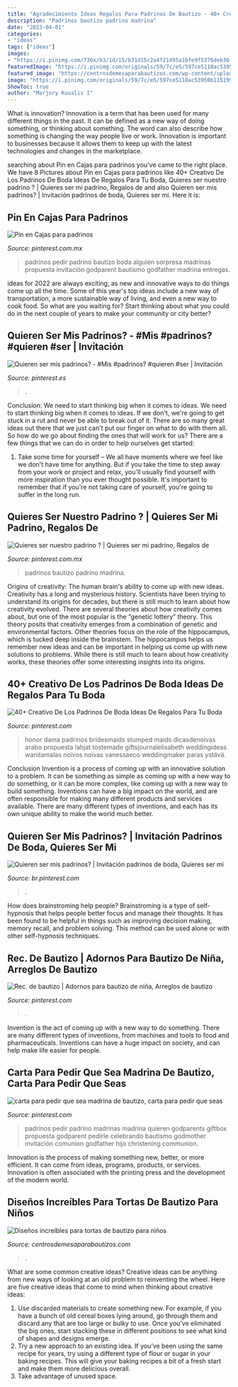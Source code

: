 ```yaml
---
title: "Agradecimiento Ideas Regalos Para Padrinos De Bautizo - 40+ Creativo De Los Padrinos De Boda Ideas De Regalos Para Tu Boda"
description: "Padrinos bautizo padrino madrina"
date: "2023-04-01"
categories:
- "ideas"
tags: ["ideas"]
images:
- "https://i.pinimg.com/736x/b3/1d/15/b31d15c2a4f21495a1bfe9f5376deb36--centerpieces.jpg"
featuredImage: "https://i.pinimg.com/originals/59/7c/e5/597ce5118ac53950b1151998e4f427cf.jpg"
featured_image: "https://centrosdemesaparabautizos.com/wp-content/uploads/2017/05/tortas-de-bautizo-para-niño-con-cupcake.jpg"
image: "https://i.pinimg.com/originals/59/7c/e5/597ce5118ac53950b1151998e4f427cf.jpg"
ShowToc: true
author: "Marjory Kuvalis I"
---
```



What is innovation?
Innovation is a term that has been used for many different things in the past. It can be defined as a new way of doing something, or thinking about something. The word can also describe how something is changing the way people live or work. Innovation is important to businesses because it allows them to keep up with the latest technologies and changes in the marketplace.

	

		
searching about Pin en Cajas para padrinos you've came to the right place. We have 8 Pictures about Pin en Cajas para padrinos like 40+ Creativo De Los Padrinos De Boda Ideas De Regalos Para Tu Boda, Quieres ser nuestro padrino ? | Quieres ser mi padrino, Regalos de and also Quieren ser mis padrinos? | Invitación padrinos de boda, Quieres ser mi. Here it is:
		
    
## Pin En Cajas Para Padrinos

<img loading=lazy src="https://i.pinimg.com/originals/59/7c/e5/597ce5118ac53950b1151998e4f427cf.jpg" onerror="this.onerror=null;this.src='https://tse2.mm.bing.net/th?id=OIP.xr3IPDwlIml2cmY6y5CAZAHaJ4&amp;pid=15.1';" alt="Pin en Cajas para padrinos">

_Source: pinterest.com.mx_

>padrinos pedir padrino bautizo boda alguien sorpresa madrinas propuesta invitación godparent bautismo godfather madrina entregas. 

	

ideas for 2022 are always exciting, as new and innovative ways to do things come up all the time. Some of this year's top ideas include a new way of transportation, a more sustainable way of living, and even a new way to cook food. So what are you waiting for? Start thinking about what you could do in the next couple of years to make your community or city better?

    
## Quieren Ser Mis Padrinos? - #Mis #padrinos? #quieren #ser | Invitación

<img loading=lazy src="https://i.pinimg.com/originals/78/37/4d/78374d379c587dc9c3672e6ba695bd71.jpg" onerror="this.onerror=null;this.src='https://tse3.mm.bing.net/th?id=OIP.8058Uz-Sedujvpa-P4wsOAHaJ4&amp;pid=15.1';" alt="Quieren ser mis padrinos? - #Mis #padrinos? #quieren #ser | Invitación">

_Source: pinterest.es_

>. 

	

Conclusion: We need to start thinking big when it comes to ideas.
We need to start thinking big when it comes to ideas. If we don't, we're going to get stuck in a rut and never be able to break out of it. There are so many great ideas out there that we just can't put our finger on what to do with them all. So how do we go about finding the ones that will work for us? There are a few things that we can do in order to help ourselves get started: 
1) Take some time for yourself – We all have moments where we feel like we don't have time for anything. But if you take the time to step away from your work or project and relax, you'll usually find yourself with more inspiration than you ever thought possible. It's important to remember that if you're not taking care of yourself, you're going to suffer in the long run.

    
## Quieres Ser Nuestro Padrino ? | Quieres Ser Mi Padrino, Regalos De

<img loading=lazy src="https://i.pinimg.com/736x/86/89/83/868983f6dccf8f479eddf93a99cf2b48.jpg" onerror="this.onerror=null;this.src='https://tse4.mm.bing.net/th?id=OIP.w-l8A7vw7IDlbt2RbX6Q4QHaFj&amp;pid=15.1';" alt="Quieres ser nuestro padrino ? | Quieres ser mi padrino, Regalos de">

_Source: pinterest.com.mx_

>padrinos bautizo padrino madrina. 

	

Origins of creativity: The human brain's ability to come up with new ideas.
Creativity has a long and mysterious history. Scientists have been trying to understand its origins for decades, but there is still much to learn about how creativity evolved. There are several theories about how creativity comes about, but one of the most popular is the “genetic lottery” theory. This theory posits that creativity emerges from a combination of genetic and environmental factors. Other theories focus on the role of the hippocampus, which is tucked deep inside the brainstem. The hippocampus helps us remember new ideas and can be important in helping us come up with new solutions to problems. While there is still much to learn about how creativity works, these theories offer some interesting insights into its origins.

    
## 40+ Creativo De Los Padrinos De Boda Ideas De Regalos Para Tu Boda

<img loading=lazy src="https://i.pinimg.com/736x/45/fd/c7/45fdc7982dacbaaace68c6b5d014102a.jpg" onerror="this.onerror=null;this.src='https://tse1.mm.bing.net/th?id=OIP.ayyiNDNlWyRqAnvgXsDYgwHaJ4&amp;pid=15.1';" alt="40+ Creativo De Los Padrinos De Boda Ideas De Regalos Para Tu Boda">

_Source: pinterest.com_

>honor dama padrinos bridesmaids stumped maids dicasdenoivas arabo propuesta lahjat tostemade giftsjournalelisabeth weddingideas wanitamalas noivos noivas vanessaeco weddingmaker paras ystävä. 

	

Conclusion
Invention is a process of coming up with an innovative solution to a problem. It can be something as simple as coming up with a new way to do something, or it can be more complex, like coming up with a new way to build something. Inventions can have a big impact on the world, and are often responsible for making many different products and services available. There are many different types of inventions, and each has its own unique ability to make the world much better.

    
## Quieren Ser Mis Padrinos? | Invitación Padrinos De Boda, Quieres Ser Mi

<img loading=lazy src="https://i.pinimg.com/736x/ee/21/e0/ee21e06860683d586666bbb54f595ce0.jpg" onerror="this.onerror=null;this.src='https://tse1.mm.bing.net/th?id=OIP.eDdNN5xYfcnDZy5rppW9cQHaJ4&amp;pid=15.1';" alt="Quieren ser mis padrinos? | Invitación padrinos de boda, Quieres ser mi">

_Source: br.pinterest.com_

>. 

	

How does brainstroming help people?
Brainstroming is a type of self-hypnosis that helps people better focus and manage their thoughts. It has been found to be helpful in things such as improving decision making, memory recall, and problem solving. This method can be used alone or with other self-hypnosis techniques.

    
## Rec. De Bautizo | Adornos Para Bautizo De Niña, Arreglos De Bautizo

<img loading=lazy src="https://i.pinimg.com/736x/b3/1d/15/b31d15c2a4f21495a1bfe9f5376deb36--centerpieces.jpg" onerror="this.onerror=null;this.src='https://tse3.mm.bing.net/th?id=OIP.SfecTUtxjuyw6y42SgytfAHaNK&amp;pid=15.1';" alt="Rec. de bautizo | Adornos para bautizo de niña, Arreglos de bautizo">

_Source: pinterest.com_

>. 

	

Invention is the act of coming up with a new way to do something. There are many different types of inventions, from machines and tools to food and pharmaceuticals. Inventions can have a huge impact on society, and can help make life easier for people.

    
## Carta Para Pedir Que Sea Madrina De Bautizo, Carta Para Pedir Que Seas

<img loading=lazy src="https://i.pinimg.com/originals/51/27/01/512701d9bad0a1bd0d35be736bbeeda0.jpg" onerror="this.onerror=null;this.src='https://tse3.mm.bing.net/th?id=OIP.iBsWE-HJWhMnxFKbQ_KjgwHaJ2&amp;pid=15.1';" alt="carta para pedir que sea madrina de bautizo, carta para pedir que seas">

_Source: pinterest.com_

>padrinos pedir padrino madrinas madrina quieren godparents giftbox propuesta godparent pedirle celebrando bautismo godmother invitación comunion godfather hijo christening communion. 

	

Innovation is the process of making something new, better, or more efficient. It can come from ideas, programs, products, or services. Innovation is often associated with the printing press and the development of the modern world.

    
## Diseños Increíbles Para Tortas De Bautizo Para Niños

<img loading=lazy src="https://centrosdemesaparabautizos.com/wp-content/uploads/2017/05/tortas-de-bautizo-para-niño-con-cupcake.jpg" onerror="this.onerror=null;this.src='https://tse4.mm.bing.net/th?id=OIP.ocuKOq1PrSnIcIFFEaUnVwAAAA&amp;pid=15.1';" alt="Diseños increíbles para tortas de bautizo para niños">

_Source: centrosdemesaparabautizos.com_

>. 

	

What are some common creative ideas?
Creative ideas can be anything from new ways of looking at an old problem to reinventing the wheel. Here are five creative ideas that come to mind when thinking about creative ideas: 
1. Use discarded materials to create something new. For example, if you have a bunch of old cereal boxes lying around, go through them and discard any that are too large or bulky to use. Once you’ve eliminated the big ones, start stacking these in different positions to see what kind of shapes and designs emerge.
2. Try a new approach to an existing idea. If you’ve been using the same recipe for years, try using a different type of flour or sugar in your baking recipes. This will give your baking recipes a bit of a fresh start and make them more delicious overall.
3. Take advantage of unused space.

